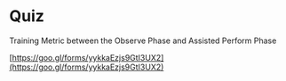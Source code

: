 # Quiz

Training Metric between the Observe Phase and Assisted Perform Phase

[https://goo.gl/forms/yykkaEzjs9GtI3UX2](https://goo.gl/forms/yykkaEzjs9GtI3UX2)

